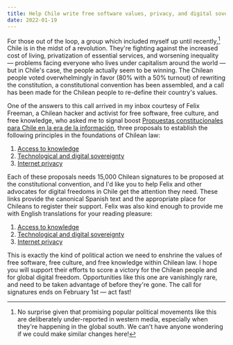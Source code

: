 ```yaml
---
title: Help Chile write free software values, privacy, and digital sovereignty into their constitution
date: 2022-01-19
---
```


For those out of the loop, a group which included myself up until recently,[^1]
Chile is in the midst of a revolution. They're fighting against the increased
cost of living, privatization of essential services, and worsening inequality
&mdash; problems facing everyone who lives under capitalism around the world
&mdash; but in Chile's case, the people actually seem to be winning. The
Chilean people voted overwhelmingly in favor (80% with a 50% turnout) of
rewriting the constitution, a constitutional convention has been assembled, and
a call has been made for the Chilean people to re-define their country's values.

[^1]: No surprise given that promising popular political movements like this are deliberately under-reported in western media, especially when they're happening in the global south. We can't have anyone wondering if we could make similar changes here!

One of the answers to this call arrived in my inbox courtesy of Felix Freeman, a
Chilean hacker and activist for free software, free culture, and free knowledge,
who asked me to signal boost [Propuestas constitucionales para Chile en la era
de la información][6], three proposals to establish the following principles in
the foundations of Chilean law:

1. [Access to knowledge][3]
2. [Technological and digital sovereignty][4]
3. [Internet privacy][5]

[3]: https://www.EraDeLaInformacion.cl/acceso
[4]: https://www.EraDeLaInformacion.cl/soberania
[5]: https://www.EraDeLaInformacion.cl/privacidad
[6]: https://www.eradelainformacion.cl/

Each of these proposals needs 15,000 Chilean signatures to be proposed at the
constitutional convention, and I'd like you to help Felix and other advocates
for digital freedoms in Chile get the attention they need. These links provide
the canonical Spanish text and the appropriate place for Chileans to register
their support. Felix was also kind enough to provide me with English
translations for your reading pleasure:

1. [Access to knowledge][0]
2. [Technological and digital sovereignty][1]
3. [Internet privacy][2]

[0]: https://www.eradelainformacion.cl/docs/acceso_eng.pdf
[1]: https://www.eradelainformacion.cl/docs/soberania_eng.pdf
[2]: https://www.eradelainformacion.cl/docs/privacidad_eng.pdf

This is exactly the kind of political action we need to enshrine the values of
free software, free culture, and free knowledge within Chilean law. I hope you
will support their efforts to score a victory for the Chilean people and for
global digital freedom. Opportunities like this one are vanishingly rare, and
need to be taken advantage of before they're gone. The call for signatures ends
on February 1st &mdash; act fast!
